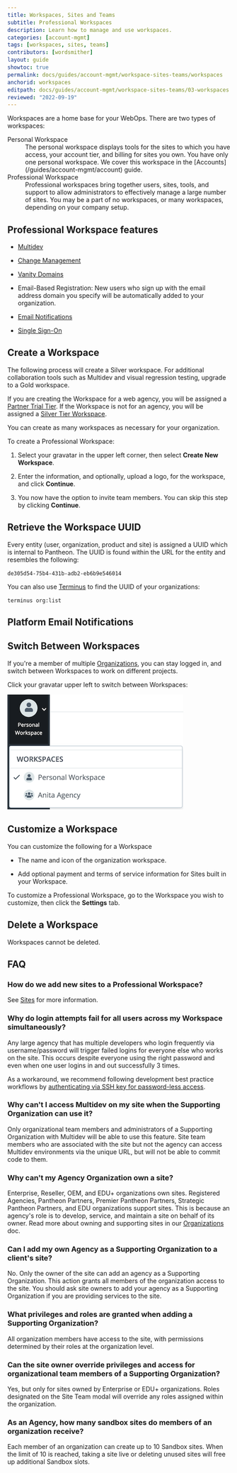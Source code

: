 ```yaml
---
title: Workspaces, Sites and Teams
subtitle: Professional Workspaces
description: Learn how to manage and use workspaces.
categories: [account-mgmt]
tags: [workspaces, sites, teams]
contributors: [wordsmither]
layout: guide
showtoc: true
permalink: docs/guides/account-mgmt/workspace-sites-teams/workspaces
anchorid: workspaces
editpath: docs/guides/account-mgmt/workspace-sites-teams/03-workspaces.md
reviewed: "2022-09-19"
---
```


Workspaces are a home base for your WebOps.  There are two types of workspaces:

<dl>
    <dt>Personal Workspace</dt>
    <dd>The personal workspace displays tools for the sites to which you have access, your account tier, and billing for sites you own.  You have only one personal workspace.  We cover this workspace in the [Accounts](/guides/account-mgmt/account) guide.</dd>
    <dt>Professional Workspace</dt>
    <dd>Professional workspaces bring together users, sites, tools, and support to allow administrators to effectively manage a large number of sites. You may be a part of no workspaces, or many workspaces, depending on your company setup.</dd>
</dl>

## Professional Workspace features

- [Multidev](/guides/multidev)

- [Change Management](/guides/account-mgmt/workspace-sites-teams/teams)

- [Vanity Domains](/guides/domains/vanity-domains)

- Email-Based Registration: New users who sign up with the email address domain you specify will be automatically added to your organization.

- [Email Notifications](#platform-email-notifications)

- [Single Sign-On](/sso-organizations)


## Create a Workspace

The following process will create a Silver workspace. For additional collaboration tools such as Multidev and visual regression testing, upgrade to a Gold workspace.

If you are creating the Workspace for a web agency, you will be assigned a [Partner Trial Tier](https://pantheon.io/plans/partner-program). If the Workspace is not for an agency, you will be assigned a [Silver Tier Workspace](https://pantheon.io/plans/pricing).

You can create as many workspaces as necessary for your organization. 

To create a Professional Workspace:

1. Select your gravatar in the upper left corner, then select **Create New Workspace**.

1. Enter the information, and optionally, upload a logo, for the workspace, and click **Continue**.

1. You now have the option to invite team members.  You can skip this step by clicking **Continue**.

## Retrieve the Workspace UUID

Every entity (user, organization, product and site) is assigned a UUID which is internal to Pantheon. The UUID is found within the URL for the entity and resembles the following:

```none
de305d54-75b4-431b-adb2-eb6b9e546014
```

You can also use [Terminus](/terminus) to find the UUID of your organizations:

```bash{promptUser: user}
terminus org:list
```


## Platform Email Notifications

<Partial file="pantheon-email-notifications.md" />


## Switch Between Workspaces

If you're a member of multiple [Organizations](/organizations), you can stay logged in, and switch between Workspaces to work on different projects.

Click your gravatar upper left to switch between Workspaces:

![Workspace switcher shows a personal and Agency workspace](../../../../images/dashboard/new-dashboard/workspaces-selector.png)

## Customize a Workspace

You can customize the following for a Workspace

- The name and icon of the organization workspace.
  
- Add optional payment and terms of service information for Sites built in your Workspace.

To customize a Professional Workspace, go to the Workspace you wish to customize, then click the **Settings** tab.

## Delete a Workspace

Workspaces cannot be deleted.

## FAQ

### How do we add new sites to a Professional Workspace?

See [Sites](/guides/account-mgmt/workspace-sites-teams/sites) for more information.

### Why do login attempts fail for all users across my Workspace simultaneously?

Any large agency that has multiple developers who login frequently via username/password will trigger failed logins for everyone else who works on the site. This occurs despite everyone using the right password and even when one user logins in and out successfully 3 times.

As a workaround, we recommend following development best practice workflows by [authenticating via SSH key for password-less access](/ssh-keys).

### Why can't I access Multidev on my site when the Supporting Organization can use it?

Only organizational team members and administrators of a Supporting Organization with Multidev will be able to use this feature. Site team members who are associated with the site but not the agency can access Multidev environments via the unique URL, but will not be able to commit code to them.

### Why can't my Agency Organization own a site?

Enterprise, Reseller, OEM, and EDU+ organizations own sites. Registered Agencies, Pantheon Partners, Premier Pantheon Partners, Strategic Pantheon Partners, and EDU organizations support sites. This is because an agency's role is to develop, service, and maintain a site on behalf of its owner. Read more about owning and supporting sites in our [Organizations](/organizations/#organization-site-association) doc.

### Can I add my own Agency as a Supporting Organization to a client's site?

No. Only the owner of the site can add an agency as a Supporting Organization. This action grants all members of the organization access to the site. You should ask site owners to add your agency as a Supporting Organization if you are providing services to the site.

### What privileges and roles are granted when adding a Supporting Organization?

All organization members have access to the site, with permissions determined by their roles at the organization level.

### Can the site owner override privileges and access for organizational team members of a Supporting Organization?

Yes, but only for sites owned by Enterprise or EDU+ organizations. Roles designated on the Site Team modal will override any roles assigned within the organization.

### As an Agency, how many sandbox sites do members of an organization receive?

Each member of an organization can create up to 10 Sandbox sites. When the limit of 10 is reached, taking a site live or deleting unused sites will free up additional Sandbox slots.

